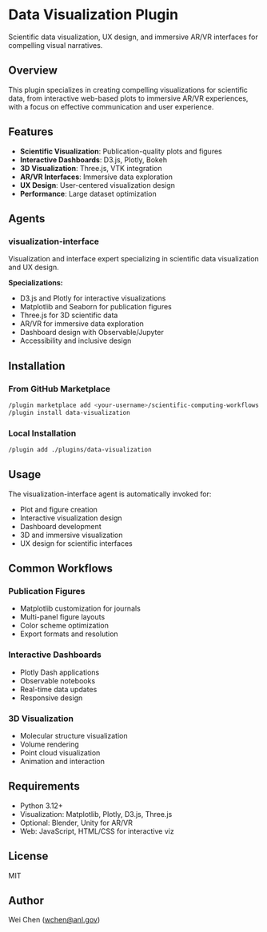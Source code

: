 # Data Visualization Plugin

Scientific data visualization, UX design, and immersive AR/VR interfaces for compelling visual narratives.

## Overview

This plugin specializes in creating compelling visualizations for scientific data, from interactive web-based plots to immersive AR/VR experiences, with a focus on effective communication and user experience.

## Features

- **Scientific Visualization**: Publication-quality plots and figures
- **Interactive Dashboards**: D3.js, Plotly, Bokeh
- **3D Visualization**: Three.js, VTK integration
- **AR/VR Interfaces**: Immersive data exploration
- **UX Design**: User-centered visualization design
- **Performance**: Large dataset optimization

## Agents

### visualization-interface
Visualization and interface expert specializing in scientific data visualization and UX design.

**Specializations:**
- D3.js and Plotly for interactive visualizations
- Matplotlib and Seaborn for publication figures
- Three.js for 3D scientific data
- AR/VR for immersive data exploration
- Dashboard design with Observable/Jupyter
- Accessibility and inclusive design

## Installation

### From GitHub Marketplace

```bash
/plugin marketplace add <your-username>/scientific-computing-workflows
/plugin install data-visualization
```

### Local Installation

```bash
/plugin add ./plugins/data-visualization
```

## Usage

The visualization-interface agent is automatically invoked for:
- Plot and figure creation
- Interactive visualization design
- Dashboard development
- 3D and immersive visualization
- UX design for scientific interfaces

## Common Workflows

### Publication Figures
- Matplotlib customization for journals
- Multi-panel figure layouts
- Color scheme optimization
- Export formats and resolution

### Interactive Dashboards
- Plotly Dash applications
- Observable notebooks
- Real-time data updates
- Responsive design

### 3D Visualization
- Molecular structure visualization
- Volume rendering
- Point cloud visualization
- Animation and interaction

## Requirements

- Python 3.12+
- Visualization: Matplotlib, Plotly, D3.js, Three.js
- Optional: Blender, Unity for AR/VR
- Web: JavaScript, HTML/CSS for interactive viz

## License

MIT

## Author

Wei Chen (wchen@anl.gov)
